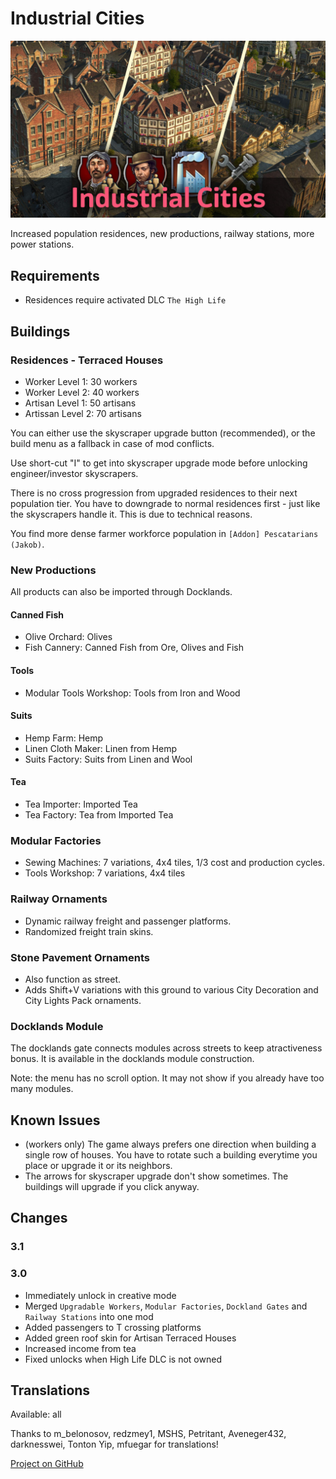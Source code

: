 # Industrial Cities

![](./banner.jpg)

Increased population residences, new productions, railway stations, more power stations.

## Requirements

- Residences require activated DLC `The High Life`

## Buildings

### Residences - Terraced Houses

- Worker Level 1: 30 workers
- Worker Level 2: 40 workers
- Artisan Level 1: 50 artisans
- Artissan Level 2: 70 artisans

You can either use the skyscraper upgrade button (recommended), or the build menu as a fallback in case of mod conflicts.

Use short-cut "I" to get into skyscraper upgrade mode before unlocking engineer/investor skyscrapers.

There is no cross progression from upgraded residences to their next population tier.
You have to downgrade to normal residences first - just like the skyscrapers handle it. This is due to technical reasons.

You find more dense farmer workforce population in `[Addon] Pescatarians (Jakob)`.

### New Productions

All products can also be imported through Docklands.

#### Canned Fish

- Olive Orchard: Olives
- Fish Cannery: Canned Fish from Ore, Olives and Fish

#### Tools

- Modular Tools Workshop: Tools from Iron and Wood

#### Suits

- Hemp Farm: Hemp
- Linen Cloth Maker: Linen from Hemp
- Suits Factory: Suits from Linen and Wool

#### Tea

- Tea Importer: Imported Tea
- Tea Factory: Tea from Imported Tea

### Modular Factories

- Sewing Machines: 7 variations, 4x4 tiles, 1/3 cost and production cycles.
- Tools Workshop: 7 variations, 4x4 tiles

### Railway Ornaments

- Dynamic railway freight and passenger platforms.
- Randomized freight train skins.

### Stone Pavement Ornaments

- Also function as street.
- Adds Shift+V variations with this ground to various City Decoration and City Lights Pack ornaments.

### Docklands Module

The docklands gate connects modules across streets to keep atractiveness bonus.
It is available in the docklands module construction.

Note: the menu has no scroll option. It may not show if you already have too many modules.

## Known Issues

- (workers only) The game always prefers one direction when building a single row of houses. You have to rotate such a building everytime you place or upgrade it or its neighbors.
- The arrows for skyscraper upgrade don't show sometimes. The buildings will upgrade if you click anyway.

## Changes

### 3.1


### 3.0

- Immediately unlock in creative mode
- Merged `Upgradable Workers`, `Modular Factories`, `Dockland Gates` and `Railway Stations` into one mod
- Added passengers to T crossing platforms
- Added green roof skin for Artisan Terraced Houses
- Increased income from tea
- Fixed unlocks when High Life DLC is not owned

## Translations

Available: all

Thanks to m_belonosov, redzmey1, MSHS, Petritant, Aveneger432, darknesswei, Tonton Yip, mfuegar for translations!

[Project on GitHub](https://github.com/jakobharder/anno-1800-jakobs-mods)

